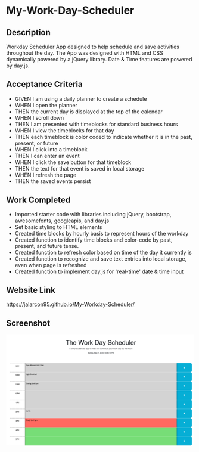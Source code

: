 # My-Work-Day-Scheduler

## Description

Workday Scheduler App designed to help schedule and save activities throughout the day. The App was designed with HTML and CSS dynamically powered by a jQuery library. Date & Time features are powered by day.js.

## Acceptance Criteria

- GIVEN I am using a daily planner to create a schedule
- WHEN I open the planner
- THEN the current day is displayed at the top of the calendar
- WHEN I scroll down
- THEN I am presented with timeblocks for standard business hours
- WHEN I view the timeblocks for that day
- THEN each timeblock is color coded to indicate whether it is in the past, present, or future
- WHEN I click into a timeblock
- THEN I can enter an event
- WHEN I click the save button for that timeblock
- THEN the text for that event is saved in local storage
- WHEN I refresh the page
- THEN the saved events persist

## Work Completed

- Imported starter code with libraries including jQuery, bootstrap, awesomefonts, googleapis, and day.js
- Set basic styling to HTML elements
- Created time blocks by hourly basis to represent hours of the workday
- Created function to identify time blocks and color-code by past, present, and future tense.
- Created function to refresh color based on time of the day it currently is
- Created function to recognize and save text entries into local storage, even when page is refreshed 
- Created function to implement day.js for 'real-time' date & time input

## Website Link

https://jalarcon95.github.io/My-Workday-Scheduler/

## Screenshot

![screenshot](/assets/images/_Users_jalar_bootcamp_My-Workday-Scheduler_index.html.png)